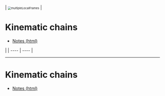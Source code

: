 
|   <img src="https://upload.wikimedia.org/wikipedia/commons/a/a0/ATHLETE_robot_climbing_a_hill.jpg" alt="multipleLocalFrames" style="zoom:67%;" />  |     
# Kinematic chains

- [Notes (html)](https://htmlpreview.github.io/?https://github.com/eraldoribeiro/3D_transformations/blob/main/transformations3D.html)




|
| ---- | ---- |


---

# Kinematic chains

- [Notes (html)](https://htmlpreview.github.io/?https://github.com/eraldoribeiro/3D_transformations/blob/main/transformations3D.html)




